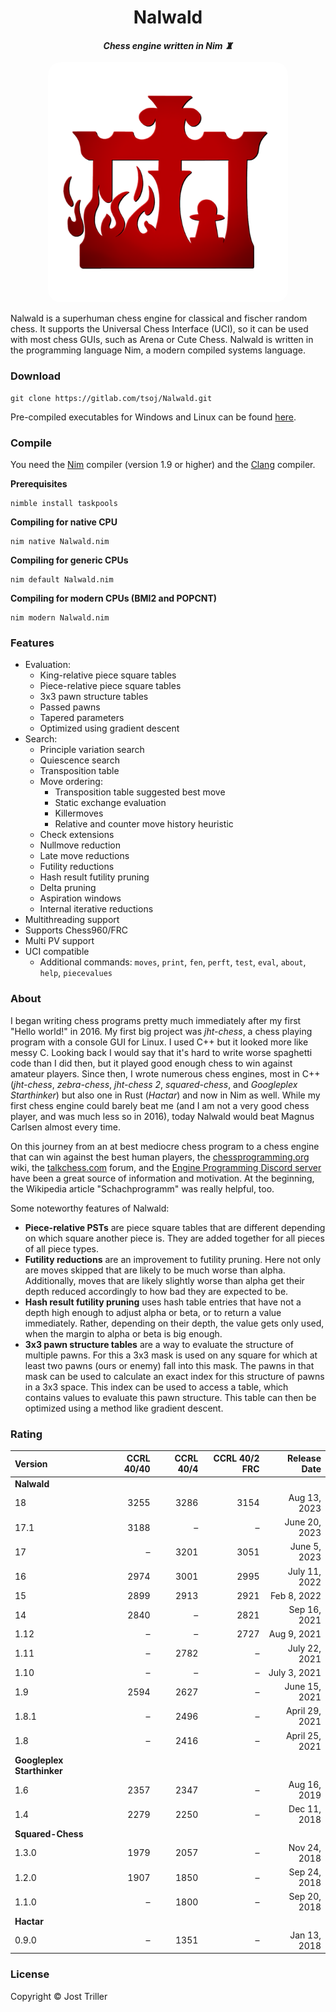<div align="center">
<p><h1>Nalwald</h1>
<i><h4>Chess engine written in Nim ♜</h4></i>
<img src="res/logo.png" width="384px" style="border-radius: 20px;">
</h1>
</div>

Nalwald is a superhuman chess engine for classical and fischer random chess. It supports the Universal Chess Interface (UCI), so it can be used with most chess GUIs, such as Arena or Cute Chess. Nalwald is written in the programming language Nim, a modern compiled systems language.

### Download
```
git clone https://gitlab.com/tsoj/Nalwald.git
```
Pre-compiled executables for Windows and Linux can be found [here](https://gitlab.com/tsoj/Nalwald/-/releases).

### Compile

You need the [Nim](https://nim-lang.org/) compiler (version 1.9 or higher) and the [Clang](https://clang.llvm.org/) compiler.

**Prerequisites**
```
nimble install taskpools
```

**Compiling for native CPU**
```
nim native Nalwald.nim
```

**Compiling for generic CPUs**
```
nim default Nalwald.nim
```

**Compiling for modern CPUs (BMI2 and POPCNT)**
```
nim modern Nalwald.nim
```

### Features

- Evaluation:
  - King-relative piece square tables
  - Piece-relative piece square tables
  - 3x3 pawn structure tables
  - Passed pawns
  - Tapered parameters
  - Optimized using gradient descent
- Search:
  - Principle variation search
  - Quiescence search
  - Transposition table
  - Move ordering:
    - Transposition table suggested best move
    - Static exchange evaluation
    - Killermoves
    - Relative and counter move history heuristic
  - Check extensions
  - Nullmove reduction
  - Late move reductions
  - Futility reductions
  - Hash result futility pruning
  - Delta pruning
  - Aspiration windows
  - Internal iterative reductions
- Multithreading support
- Supports Chess960/FRC
- Multi PV support
- UCI compatible
  - Additional commands: `moves`, `print`, `fen`, `perft`, `test`, `eval`, `about`, `help`, `piecevalues`

### About

I began writing chess programs pretty much immediately after my first "Hello world!" in 2016. My first big project was *jht-chess*, a chess playing program with a console GUI for Linux. I used C++ but it looked more like messy C. Looking back I would say that it's hard to write worse spaghetti code than I did then, but it played good enough chess to win against amateur players. Since then, I wrote numerous chess engines, most in C++ (*jht-chess*, *zebra-chess*, *jht-chess 2*, *squared-chess*, and *Googleplex Starthinker*) but also one in Rust (*Hactar*) and now in Nim as well. While my first chess engine could barely beat me (and I am not a very good chess player, and was much less so in 2016), today Nalwald would beat Magnus Carlsen almost every time.

On this journey from an at best mediocre chess program to a chess engine that can win against the best human players, the [chessprogramming.org](https://www.chessprogramming.org/Main_Page) wiki, the [talkchess.com](https://talkchess.com/forum3/index.php) forum, and the [Engine Programming Discord server](https://discord.com/invite/F6W6mMsTGN) have been a great source of information and motivation. At the beginning, the Wikipedia article "Schachprogramm" was really helpful, too.

Some noteworthy features of Nalwald:
- **Piece-relative PSTs** are piece square tables that are different depending on which square another piece is. They are added together for all pieces of all piece types.
- **Futility reductions** are an improvement to futility pruning. Here not only are moves skipped that are likely to be much worse than alpha. Additionally, moves that are likely slightly worse than alpha get their depth reduced accordingly to how bad they are expected to be.
- **Hash result futility pruning** uses hash table entries that have not a depth high enough to adjust alpha or beta, or to return a value immediately. Rather, depending on their depth, the value gets only used, when the margin to alpha or beta is big enough.
- **3x3 pawn structure tables** are a way to evaluate the structure of multiple pawns. For this a 3x3 mask is used on any square for which at least two pawns (ours or enemy) fall into this mask. The pawns in that mask can be used to calculate an exact index for this structure of pawns in a 3x3 space. This index can be used to access a table, which contains values to evaluate this pawn structure. This table can then be optimized using a method like gradient descent.

### Rating

| Version | CCRL 40/40 | CCRL 40/4 | CCRL 40/2 FRC | Release Date |
| :------ | ---------: | --------: | ------------: | -----------: |
| **Nalwald**                                                     |
| 18      |       3255 |      3286 |        3154 |   Aug 13, 2023 |
| 17.1    |       3188 |         – |           – |  June 20, 2023 |
| 17      |          – |      3201 |        3051 |   June 5, 2023 |
| 16      |       2974 |      3001 |        2995 |  July 11, 2022 |
| 15      |       2899 |      2913 |        2921 |    Feb 8, 2022 |
| 14      |       2840 |         – |        2821 |   Sep 16, 2021 |
| 1.12    |          – |         – |        2727 |    Aug 9, 2021 |
| 1.11    |          – |      2782 |           – |  July 22, 2021 |
| 1.10    |          – |         – |           – |   July 3, 2021 |
| 1.9     |       2594 |      2627 |           – |  June 15, 2021 |
| 1.8.1   |          – |      2496 |           – | April 29, 2021 |
| 1.8     |          – |      2416 |           – | April 25, 2021 |
| **Googleplex Starthinker**                                      |
| 1.6     |       2357 |      2347 |           – |   Aug 16, 2019 |
| 1.4     |       2279 |      2250 |           – |   Dec 11, 2018 |
| **Squared-Chess**                                               |
| 1.3.0   |       1979 |      2057 |           – |   Nov 24, 2018 |
| 1.2.0   |       1907 |      1850 |           – |   Sep 24, 2018 |
| 1.1.0   |          – |      1800 |           – |   Sep 20, 2018 |
| **Hactar**                                                      |
| 0.9.0   |          – |      1351 |           – |   Jan 13, 2018 |

### License

Copyright © Jost Triller
